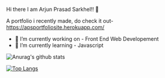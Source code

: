  Hi there I am Arjun Prasad Sarkhel!! 👋

A portfolio i recently made, do check it out- https://apsportfoliosite.herokuapp.com/ 

- 🔭 I’m currently working on - Front End Web Developement
- 🌱 I’m currently learning - Javascript




![Anurag's github stats](https://github-readme-stats.vercel.app/api?username=Arjun&show_icons=true&theme=gruvbox) 

[![Top Langs](https://github-readme-stats.vercel.app/api/top-langs/?username=ArjunPrasadSarkhel&layout=compact)](https://github.com/anuraghazra/github-readme-stats)
